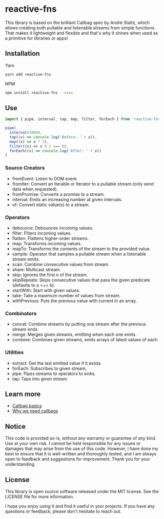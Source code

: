 <!-- infuser start title -->
# reactive-fns
<!-- infuser end title -->

<!-- infuser start description -->
This library is based on the brilliant Callbag spec by André Staltz, which allows creating both pullable and listenable streams from simple functions. That makes it lightweight and flexible and that's why it shines when used as a primitive for libraries or apps!
<!-- infuser end description -->

<!-- infuser start installation -->  
## Installation  
Yarn  
```bash  
yarn add reactive-fns  
```  
NPM  
```bash  
npm install reactive-fns --save  
```  
<!-- infuser end installation -->

<!-- infuser start usage -->
<!-- infuser end usage -->

## Use

```typescript
import { pipe, interval, tap, map, filter, forEach } from 'reactive-fns'

pipe(
  interval(1000),
  tap((v) => console.log('Before: ' + v)),
  map((x) => x * 3),
  filter((x) => x % 2 === 0),
  forEach((v) => console.log('After: ' + v))
)
```

### Source Creators

- fromEvent: Listen to DOM event.
- fromIter: Convert an Iterable or Iterator to a pullable stream (only send data when requested).
- fromPromise: Converts a promise to a stream.
- interval: Emits an increasing number at given intervals.
- of: Convert static value(s) to a stream.

### Operators

- debounce: Debounces incoming values.
- filter: Filters incoming values.
- flatten: Flattens higher-order streams.
- map: Transforms incoming values.
- mapTo: Transforms the contents of the stream to the provided value.
- sample: Operator that samples a pullable stream when a listenable stream emits.
- scan: Combine consecutive values from stream.
- share: Multicast stream.
- skip: Ignores the first n of the stream.
- skipRepeats: Skips consecutive values that pass the given predicate (defaults to a === b).
- startWith: Start with given values.
- take: Take a maximum number of values from stream.
- withPrevious: Puts the previous value with current in an array.

### Combinators

- concat: Combine streams by putting one stream after the previous stream ends.
- merge: Merges given streams, emitting when each one emits.
- combine: Combines given streams, emits arrays of latest values of each.

### Utilities

- extract: Get the last emitted value if it exists.
- forEach: Subscribes to given stream.
- pipe: Pipes streams to operators to sinks.
- tap: Taps into given stream.

## Learn more

- [Callbag basics](https://github.com/staltz/callbag-basics)
- [Why we need callbags](https://staltz.com/why-we-need-callbags.html)

<!-- infuser start development -->
<!-- infuser end development -->

<!-- infuser start notes -->  
## Notice  
This code is provided as-is, without any warranty or guarantee of any kind. Use at your own risk. I cannot be held responsible for any issues or damages that may arise from the use of this code. However, I have done my best to ensure that it is well-written and thoroughly tested, and I am always open to feedback and suggestions for improvement. Thank you for your understanding.  
<!-- infuser end notes -->

<!-- infuser start license -->  
## License  

This library is open source software released under the MIT license. See the LICENSE file for more information.

I hope you enjoy using it and find it useful in your projects. If you have any questions or feedback, please don't hesitate to reach out.
  
<!-- infuser end license -->
